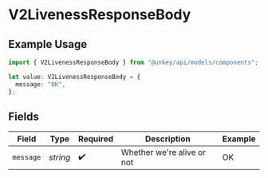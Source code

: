# V2LivenessResponseBody

## Example Usage

```typescript
import { V2LivenessResponseBody } from "@unkey/api/models/components";

let value: V2LivenessResponseBody = {
  message: "OK",
};
```

## Fields

| Field                      | Type                       | Required                   | Description                | Example                    |
| -------------------------- | -------------------------- | -------------------------- | -------------------------- | -------------------------- |
| `message`                  | *string*                   | :heavy_check_mark:         | Whether we're alive or not | OK                         |